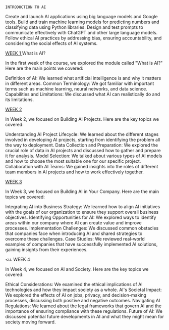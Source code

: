                                                                            INTRODUCTION TO AI

Create and launch AI applications using big language models and Google tools.
Build and train machine learning models for predicting numbers and classifying data using Python libraries.
Design and test prompts to communicate effectively with ChatGPT and other large language models.
Follow ethical AI practices by addressing bias, ensuring accountability, and considering the social effects of AI systems.

<u>WEEK 1 </u>
What is AI?

In the first week of the course, we explored the module called "What is AI?" Here are the main points we covered:

Definition of AI: We learned what artificial intelligence is and why it matters in different areas.
Common Terminology: We got familiar with important terms such as machine learning, neural networks, and data science.
Capabilities and Limitations: We discussed what AI can realistically do and its limitations.

<u> WEEK 2 </u>


In Week 2, we focused on Building AI Projects. Here are the key topics we covered:

Understanding AI Project Lifecycle: We learned about the different stages involved in developing AI projects, starting from identifying the problem all the way to deployment.
Data Collection and Preparation: We explored the crucial role of data in AI projects and discussed how to gather and prepare it for analysis.
Model Selection: We talked about various types of AI models and how to choose the most suitable one for our specific project.
Collaboration with AI Teams: We gained insights into the roles of different team members in AI projects and how to work effectively together.


<u> WEEK 3 </u>


In Week 3, we focused on Building AI in Your Company. Here are the main topics we covered:

Integrating AI into Business Strategy: We learned how to align AI initiatives with the goals of our organization to ensure they support overall business objectives.
Identifying Opportunities for AI: We explored ways to identify areas within our company where AI can create value and improve processes.
Implementation Challenges: We discussed common obstacles that companies face when introducing AI and shared strategies to overcome these challenges.
Case Studies: We reviewed real-world examples of companies that have successfully implemented AI solutions, gaining insights from their experiences.


<u. WEEK 4 </u>

In Week 4, we focused on AI and Society. Here are the key topics we covered:

Ethical Considerations: We examined the ethical implications of AI technologies and how they impact society as a whole.
AI's Societal Impact: We explored the effects of AI on jobs, privacy, and decision-making processes, discussing both positive and negative outcomes.
Navigating AI Regulations: We learned about the legal frameworks that govern AI and the importance of ensuring compliance with these regulations.
Future of AI: We discussed potential future developments in AI and what they might mean for society moving forward.
